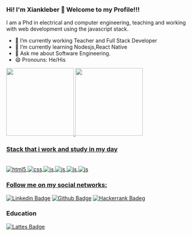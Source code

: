 ### Hi! I'm Xiankleber  👋 Welcome to my Profile!!!
I am a Phd in electrical and computer engineering, teaching and working with web development using the javascript stack. 

- 🔭 I’m currently working Teacher and Full Stack Developer 
- 🌱 I’m currently learning Nodesjs,React Native
- 💬 Ask me about Software Engineering. 
- 😄 Pronouns: He/His


<div>
  <a href="https://github.com/Xiankleber">
  <img height="180em" src="https://github-readme-stats.vercel.app/api?username=Xiankleber&show_icons=true&theme=dark&include_all_commits=true&count_private=true"/>
  <img height="180em" src="https://github-readme-stats.vercel.app/api/top-langs/?username=Xiankleber&layout=compact&langs_count=7&theme=dark"/>
  
    
### Stack that i work and study in my day 
</div>
  
<div style="display: inline_block"><br/>
<div style="display: inline_block">
  <img align="center" alt="html5" src="https://img.shields.io/badge/HTML5-E34F26?style=for-the-badge&logo=html5&logoColor=black" />
  <img align="center" alt="css" src="https://img.shields.io/badge/CSS3-1572B6?style=for-the-badge&logo=css3&logoColor=black" />
  <img align="center" alt="js" src="https://img.shields.io/badge/JavaScript-323330?style=for-the-badge&logo=javascript&logoColor=F7DF1E" />
  <img align="center" alt="js" src="https://img.shields.io/badge/React-20232A?style=for-the-badge&logo=react&logoColor=61DAFB" />
  <img align="center" alt="js" src="https://img.shields.io/badge/React_Native-20232A?style=for-the-badge&logo=react&logoColor=61DAFB" />
  <img align="center" alt="js" src="https://img.shields.io/badge/Node.js-43853D?style=for-the-badge&logo=node.js&logoColor=black" />

  
 
  
  
### Follow me on my social networks:


[![Linkedin Badge](https://img.shields.io/badge/LinkedIn-0077B5?style=for-the-badge&logo=linkedin&logoColor=white/https://www.linkedin.com/in/xiankleber-c-benjamim-878b5621//
)](https://www.linkedin.com/in/xiankleber-c-benjamim-878b5621/)
[![Github Badge](https://img.shields.io/badge/GitHub-100000?style=for-the-badge&logo=github&logoColor=white//github.com/Xiankleber)](https://github.com/Xiankleber)
[![Hackerrank Badeg](https://img.shields.io/badge/-Hackerrank-2EC866?style=for-the-badge&logo=HackerRank&logoColor=white//https://www.hackerrank.com/xianklebercb)](https://www.hackerrank.com/xianklebercb)

### Education
  [![Lattes Badge](https://img.shields.io/badge/-Lattes-black?style=flat-square&logo=GitBook&logoColor=white&link=http://lattes.cnpq.br/5675256320855513)](http://lattes.cnpq.br/5675256320855513)
 
###

<!--
- 🔭 I’m currently working on ...
- 🌱 I’m currently learning ...
- 👯 I’m looking to collaborate on ...
- 🤔 I’m looking for help with ...
- 💬 Ask me about ...
- 📫 How to reach me: ...
- 😄 Pronouns: ...
- ⚡ Fun fact: ...
-->
